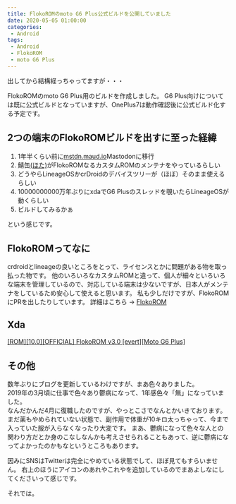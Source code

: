 ```yaml
---
title: FlokoROMのmoto G6 Plus公式ビルドを公開していました
date: 2020-05-05 01:00:00
categories:
 - Android
tags:
 - Android
 - FlokoROM
 - moto G6 Plus
---
```


出してから結構経っちゃってますが・・・

FlokoROMのmoto G6 Plus用のビルドを作成しました。
G6 Plus向けについては既に公式ビルドとなっていますが、OnePlus7は動作確認後に公式ビルド化する予定です。

## 2つの端末のFlokoROMビルドを出すに至った経緯

1. 1年半くらい前に[mstdn.maud.io](https://mstdn.maud.io)Mastodonに移行
2. 鯖缶[(ほた)](https://mstdn.maud.io/@hota)がFlokoROMなるカスタムROMのメンテナをやっているらしい
3. どうやらLineageOSかcrDroidのデバイスツリーが（ほぼ）そのまま使えるらしい
4. 10000000000万年ぶりにxdaでG6 Plusのスレッドを覗いたらLineageOSが動くらしい
5. ビルドしてみるかぁ

という感じです。

## FlokoROMってなに

crdroidとlineageの良いところをとって、ライセンスとかに問題がある物を取っ払った物です。
他のいろいろなカスタムROMと違って、個人が細々といろいろな端末を管理しているので、対応している端末は少ないですが、日本人がメンテナをしているため安心して使えると思います。
私も少しだけですが、FlokoROMにPRを出したりしています。
詳細はこちら -> [FlokoROM](https://floko.maud.io/)


## Xda

[[ROM][10.0][OFFICIAL] FlokoROM v3.0 [evert][Moto G6 Plus]](https://forum.xda-developers.com/g6-plus/development/rom-flokorom-v3-0-t4069063)

## その他

数年ぶりにブログを更新しているわけですが、まあ色々ありました。  
2019年の3月頃に仕事で色々あり鬱病になって、1年感色々「無」になっていました。  
なんだかんだ4月に復職したのですが、やっとこさでなんとかいきております。  
まだ薬もやめられていない状態で、副作用で体重が10キロ太っちゃって、今まで入っていた服が入らなくなったり大変です。
まあ、鬱病になって色々な人との関わり方だとか身のこなしなんかも考えさせられることもあって、逆に鬱病になってよかったのかもなというところもあります。

因みにSNSはTwitterは完全にやめている状態でして、ほぼ見てもすらいません。
右上のほうにアイコンのあれやこれやを追加しているのでまあよしなにしてくださいって感じです。


それでは。